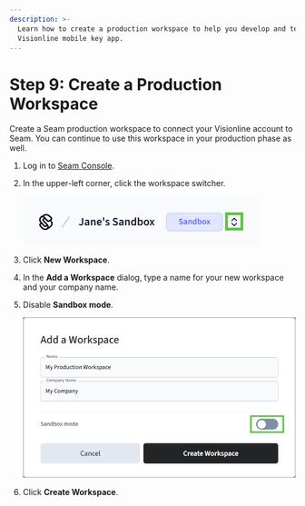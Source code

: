 ```yaml
---
description: >-
  Learn how to create a production workspace to help you develop and test your
  Visionline mobile key app.
---
```


# Step 9: Create a Production Workspace

Create a Seam production workspace to connect your Visionline account to Seam. You can continue to use this workspace in your production phase as well.

1. Log in to [Seam Console](https://console.seam.co/).
2.  In the upper-left corner, click the workspace switcher.

    ![Use the Seam Console workspace switcher to switch between workspaces and create new workspaces.](../../../../../.gitbook/assets/workspace-switcher.png)
3. Click **New Workspace**.
4. In the **Add a Workspace** dialog, type a name for your new workspace and your company name.
5.  Disable **Sandbox mode**.

    ![To create a production workspace, disable sandbox mode.](../../../../../.gitbook/assets/add-production-workspace.png)
6. Click **Create Workspace**.
